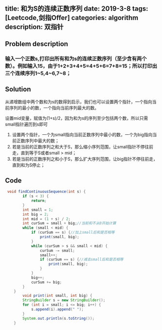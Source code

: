 title: 和为S的连续正数序列
date: 2019-3-8
tags: [Leetcode,剑指Offer]
categories: algorithm
description: 双指针
---
## Problem description
  ### 输入一个正数s,打印出所有和为s的连续正数序列（至少含有两个数）。例如输入15，由于1+2+3+4+5=4+5+6=7+8=15；所以打印出三个连续序列1~5,4~6,7~8；

## Solution
从递增数组中两个数和为s的数得到启示，我们也可以设置两个指针，一个指向当前序列的最小的数，一个指向当前序列最大的数。

设置mid变量，赋值为(1+s)/2，因为和为s的序列至少包括两个数，所以只需small指针遍历到s即可

1. 设置两个指针，一个为small指向当前正数序列中最小的数，一个为big指向当前正数序列中最大的数；
2. 若是当前的正数序列之和大于S，那么缩小序列范围，让small指针不停往前走，直到等于S或者small > mid；
3. 若是当前的正数序列之和小于S，那么扩大序列范围，让big指针不停往前走，直到和为S停止；



## Code
```java
 void findContinuousSequence(int s) {
        if (s < 3) {
            return;
        }
        int small = 1;
        int big = 2;
        int mid = (1 + s) / 2;
        int curSum = small + big;//当前和不从0开始计算
        while (small < mid) {
            if (curSum == s) {//加上small后和是否相等
                print(small, big);
            }
            while (curSum > s && small < mid) {
                curSum -= small;
                small++;
                if (curSum == s) {//减去small后和是否相等
                    print(small, big);
                }
            }
            big++;
            curSum += big;
        }
    }
	    void print(int small, int big) {
        StringBuilder s = new StringBuilder();
        for (int i = small; i <= big; i++) {
            s.append(i).append(" ");
        }
        System.out.println(s.toString());
    }

```